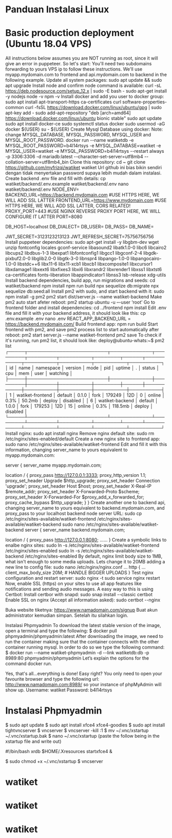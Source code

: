 # Panduan Instalasi Linux

# Basic production deployment (Ubuntu 18.04 VPS)


All instructions below assumes you are NOT running as root, since it will give an error in puppeteer. So let's start:
You'll need two subdomains forwarding to yours VPS ip to follow these instructions. We'll use myapp.mydomain.com to frontend and api.mydomain.com to backend in the following example.
Update all system packages:
sudo apt update && sudo apt upgrade
Install node and confirm node command is available:
curl -sL https://deb.nodesource.com/setup_12.x | sudo -E bash -
sudo apt-get install -y nodejs
node -v
npm -v
Install docker and add you user to docker group:
sudo apt install apt-transport-https ca-certificates curl software-properties-common
curl -fsSL https://download.docker.com/linux/ubuntu/gpg | sudo apt-key add -
sudo add-apt-repository "deb [arch=amd64] https://download.docker.com/linux/ubuntu bionic stable"
sudo apt update
sudo apt install docker-ce
sudo systemctl status docker
sudo usermod -aG docker ${USER}
su - ${USER}
Create Mysql Database using docker: Note: change MYSQL_DATABASE, MYSQL_PASSWORD, MYSQL_USER and MYSQL_ROOT_PASSWORD.
docker run --name watiketdb -e MYSQL_ROOT_PASSWORD=b4l14rtsys -e MYSQL_DATABASE=watiket -e MYSQL_USER=watiket -e MYSQL_PASSWORD=b4l14rtsys --restart always -p 3306:3306 -d mariadb:latest --character-set-server=utf8mb4 --collation-server=utf8mb4_bin
Clone this repository:
cd ~
git clone https://github.com/myfrizqi/watiket watiket
Url github ini bias bikin sendiri dengan tidak menyertakan password supaya lebih mudah dalam instalasi.
Create backend .env file and fill with details:
cp watiket/backend/.env.example watiket/backend/.env
nano watiket/backend/.env
NODE_ENV=
BACKEND_URL=https://backend.mydomain.com      #USE HTTPS HERE, WE WILL ADD SSL LATTER
FRONTEND_URL=https://www.mydomain.com   #USE HTTPS HERE, WE WILL ADD SSL LATTER, CORS RELATED!
PROXY_PORT=443                            #USE NGINX REVERSE PROXY PORT HERE, WE WILL CONFIGURE IT LATTER
PORT=8080

DB_HOST=localhost
DB_DIALECT=
DB_USER=
DB_PASS=
DB_NAME=

JWT_SECRET=3123123213123
JWT_REFRESH_SECRET=75756756756
Install puppeteer dependencies:
sudo apt-get install -y libgbm-dev wget unzip fontconfig locales gconf-service libasound2 libatk1.0-0 libc6 libcairo2 libcups2 libdbus-1-3 libexpat1 libfontconfig1 libgcc1 libgconf-2-4 libgdk-pixbuf2.0-0 libglib2.0-0 libgtk-3-0 libnspr4 libpango-1.0-0 libpangocairo-1.0-0 libstdc++6 libx11-6 libx11-xcb1 libxcb1 libxcomposite1 libxcursor1 libxdamage1 libxext6 libxfixes3 libxi6 libxrandr2 libxrender1 libxss1 libxtst6 ca-certificates fonts-liberation libappindicator1 libnss3 lsb-release xdg-utils
Install backend dependencies, build app, run migrations and seeds:
cd watiket/backend
npm install
npm run build
npx sequelize db:migrate
npx sequelize db:seed:all
Install pm2 with sudo, and start backend with it:
sudo npm install -g pm2
pm2 start dist/server.js --name watiket-backend
Make pm2 auto start afeter reboot:
pm2 startup ubuntu -u –-user ‘root’
Go to frontend folder and install dependencies:
cd ../frontend
npm install
Edit .env file and fill it with your backend address, it should look like this:
cp .env.example .env
nano .env
REACT_APP_BACKEND_URL = https://backend.mydomain.com/
Build frontend app:
npm run build
Start frontend with pm2, and save pm2 process list to start automatically after reboot:
pm2 start server.js --name watiket-frontend
pm2 save
To check if it's running, run pm2 list, it should look like:
deploy@ubuntu-whats:~$ pm2 list
┌─────┬─────────────────────────┬─────────────┬─────────┬─────────┬──────────┬────────┬──────┬───────────┬──────────┬──────────┬──────────┬──────────┐
│ id  │ name                    │ namespace   │ version │ mode    │ pid      │ uptime │ .    │ status    │ cpu      │ mem      │ user     │ watching │
├─────┼─────────────────────────┼─────────────┼─────────┼─────────┼──────────┼────────┼──────┼───────────┼──────────┼──────────┼──────────┼──────────┤
│ 1   │ watiket-frontend      │ default     │ 0.1.0   │ fork    │ 179249   │ 12D    │ 0    │ online    │ 0.3%     │ 50.2mb   │ deploy   │ disabled │
│ 6   │ watiket-backend       │ default     │ 1.0.0   │ fork    │ 179253   │ 12D    │ 15   │ online    │ 0.3%     │ 118.5mb  │ deploy   │ disabled │
└─────┴─────────────────────────┴─────────────┴─────────┴─────────┴──────────┴────────┴──────┴───────────┴──────────┴──────────┴──────────┴──────────┘
Install nginx:
sudo apt install nginx
Remove nginx default site:
sudo rm /etc/nginx/sites-enabled/default
Create a new nginx site to frontend app:
sudo nano /etc/nginx/sites-available/watiket-frontend
Edit and fill it with this information, changing server_name to yours equivalent to myapp.mydomain.com:

server {
  server_name myapp.mydomain.com;

  location / {
    proxy_pass http://127.0.0.1:3333;
    proxy_http_version 1.1;
    proxy_set_header Upgrade $http_upgrade;
    proxy_set_header Connection 'upgrade';
    proxy_set_header Host $host;
    proxy_set_header X-Real-IP $remote_addr;
    proxy_set_header X-Forwarded-Proto $scheme;
    proxy_set_header X-Forwarded-For $proxy_add_x_forwarded_for;
    proxy_cache_bypass $http_upgrade;
  }
}
Create another one to backend api, changing server_name to yours equivalent to backend.mydomain.com, and proxy_pass to your localhost backend node server URL:
sudo cp /etc/nginx/sites-available/watiket-frontend /etc/nginx/sites-available/watiket-backend
sudo nano /etc/nginx/sites-available/watiket-backend
server {
  server_name backend.mydomain.com;

  location / {
    proxy_pass http://127.0.0.1:8080;
    ......
}
Create a symbolic links to enalbe nginx sites:
sudo ln -s /etc/nginx/sites-available/watiket-frontend /etc/nginx/sites-enabled
sudo ln -s /etc/nginx/sites-available/watiket-backend /etc/nginx/sites-enabled
By default, nginx limit body size to 1MB, what isn't enough to some media uploads. Lets change it to 20MB adding a new line to config file:
sudo nano /etc/nginx/nginx.conf
...
http {
    ...
    client_max_body_size 20M; # HANDLE BIGGER UPLOADS
}
Test nginx configuration and restart server:
sudo nginx -t
sudo service nginx restart
Now, enable SSL (https) on your sites to use all app features like notifications and sending audio messages. A easy way to this is using Certbot:
Install certbor with snapd:
sudo snap install --classic certbot
Enable SSL on nginx (Accept all information asked):
sudo certbot --nginx

Buka website tiketnya:
https://www.namadomain.com/signup
Buat akun administrator kemudian simpan. Setelah itu silahkan login.



Instalasi Phpmyadmin
To download the latest stable version of the image, open a terminal and type the following:
$ docker pull phpmyadmin/phpmyadmin:latest
After downloading the image, we need to run the container making sure that the container connects with the other container running mysql. In order to do so we type the following command:
$ docker run --name watiket-phpmyadmin -d --link watiketdb:db -p 8989:80 phpmyadmin/phpmyadmin
Let’s explain the options for the command docker run.

Yes, that's all…everything is done! Easy right? You only need to open your favourite browser and type the following url: http://www.namadomain.com:8989/ so your instance of phpMyAdmin will show up.
Username: watiket
Password: b4l14rtsys



# Instalasi Phpmyadmin
$ sudo apt update
$ sudo apt install xfce4 xfce4-goodies
$ sudo apt install tightvncserver
$ vncserver
$ vncserver -kill :1
$ mv ~/.vnc/xstartup ~/.vnc/xstartup.bak
$ nano ~/.vnc/xstartup
(paste the follow being in the xstartup file and write out)

#!/bin/bash
xrdb $HOME/.Xresources
startxfce4 &

$ sudo chmod +x ~/.vnc/xstartup
$ vncserver


# watiket
# watiket
# watiket
